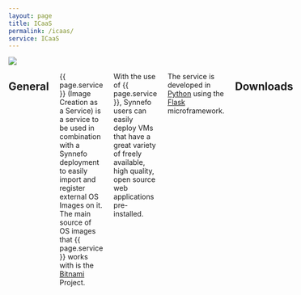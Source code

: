 ```yaml
---
layout: page
title: ICaaS
permalink: /icaas/
service: ICaaS
---
```


<div class="row">
    <div class="columns medium-2 text-center">
        <img src="{{ '/assets/icaas.png' | prepend: site.baseurl }}">
    </div>
    <div class="columns medium-10">
        <h2>General</h2>
        <p>{{ page.service }} (Image Creation as a Service) is a service to be used in combination with
        a Synnefo deployment to easily import and
        register external OS Images on it.<br>
        The main source of OS images that {{ page.service }}
        works with is the <a href="https://bitnami.com">Bitnami</a> Project.</p>
        <p>With the use of {{ page.service }}, Synnefo users can easily deploy
        VMs that have a great variety of freely available, high quality, open 
        source web applications pre-installed.</p>
        <p>The service is developed in <a href="https://www.python.org/">Python</a> using the
        <a href="http://flask.pocoo.org/">Flask</a> microframework.</p>
        <h2>Downloads</h2>

        <p>You can download the {{ page.service }} client for Windows and Linux platforms:</p>

        <a class="button download fixed-w" 
           title="linux64" 
           href="https://pithos.okeanos.grnet.gr/public/YO7zbSF9Se1BKbDl2wLuX3" 
           download>
           {{ page.service }} for Linux 64bit
        </a>
        <br>

        <a class="button download fixed-w" 
           title="windows64" 
           href="https://pithos.okeanos.grnet.gr/public/R3RQUMgxL3F5P4rlpWFlE" 
           download>
           {{ page.service }} for Windows 64bit
        </a>
        <br>

        <h2>Documentation</h2>

        <p><a href="https://www.synnefo.org/docs/icaas/latest">Official {{ page.service }} documentation</a>
    </div>
</div>

